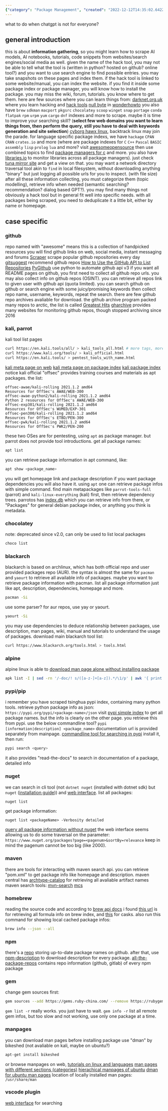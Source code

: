 ```yaml
---
{"category": "Package Management", "created": "2022-12-12T14:35:02.642Z", "date": "2022-12-12 14:35:02", "description": "This article discusses different methods for accessing package information and improving search skills using tools like the 'man' command, GitHub API, and package managers. It also provides tips on utilizing programming language libraries to enhance your search capabilities.", "modified": "2022-12-15T00:53:23.604Z", "tags": ["package information", "man command", "GitHub API", "package managers", "search skills", "programming language libraries", "tools"], "title": "download/collect info of hack tools"}
---
```

what to do when chatgpt is not for everyone?
## general introduction
this is about **information gathering**, so you might learn how to scrape AI models, AI notebooks, tutorials, code snippets from websites/search engines/social media as well.
given the name of the hack tool, you may not be able to tell what the tool is (written in python? hosted on github? online tool?) and you want to use search engine to find possible entries. you may take snapshots on these pages and index them.
if the hack tool is linked to some website/manual, you can index the website. if you find it inside some package index or package manager, you will know how to install the package.
you may miss the wiki, forum, tutorials. you know where to get them.
here are few sources where you can learn things from:
[darknet.org.uk](https://www.darknet.org.uk/) where you learn hacking and [hack tools](https://www.darknet.org.uk/category/hacking-tools/)
[null byte](https://null-byte.wonderhowto.com/) in [wonderhowto](https://www.wonderhowto.com/)
you also have `brew` `sdkman` `macport` `pkgsrc` `chocolatey` `scoop` `winget`  `snap` `portage` `conda` `flatpak` `rpm` `urpm` `yum` `cargo` `dnf` indexes and more to scrape. maybe it is time to improve your searching skill? (**select few web domains you want to learn things from, then perform the query, still you have to deal with keywords generation and site selection**)
[cyborg hawx linux](https://launchpad.net/~cyborg-hawk/+archive/ubuntu/stable), backtrack linux may join the parade.
for language specific package indexs, we have `hackage` `CPAN` `CRAN` `crates.io` and more (where are package indexes for `C` `C++` `Pascal` `BASIC` `assembly` `lisp` `prolog` `lua` and more? visit [awesomeopensource](https://awesomeopensource.com/) then use combined topics to find [package managers for c](https://awesomeopensource.com/projects/c/package-manager) and more. you also have [libraries.io](https://libraries.io/) to monitor libraries across all package managers). just check [tuna mirror site](https://mirrors.tuna.tsinghua.edu.cn/) and get a view on that. you may want a network directory traversal tool akin to `find` in local filesystem, without downloading anything "binary" but just logging all possible urls for you to inspect. (with file size)
after all these information collecting, you must categorize them (topic modelling), retrieve info when needed (semantic searching? recommendation? dialog based GPT?). you may find many things not obviously a hack tool but in general fit well into specific needs.
with all packages being scraped, you need to deduplicate it a little bit, either by name or homepage.
## case specific
### github
repo named with "awesome" means this is a collection of handpicked resources
you will find github links on web, social media, instant messaging and forums
[Scraper](https://github.com/henson/Scraper) scrape popular github repositories every day
[gitsuggest](https://github.com/csurfer/gitsuggest) recommend github repos
[How to Use the GitHub API to List Repositories](https://fusebit.io/blog/github-api-list-repositories/?utm_source=cn.bing.com&utm_medium=referral&utm_campaign=none)
[PyGithub](https://pygithub.readthedocs.io/en/latest/introduction.html) use python to automate github api v3
if you want all README pages on github, you first need to collect all github repo urls. you may also collect info on github repos (OSINT). you can retrieve all repos link to given user with github api (quota limited). you can search github on github or search engine with some juicy/promising keywords then collect repo name, username, keywords, repeat the search.
there are few github repo archives avaliable for download. the github archive program packed many repos to arctic, the list is called [Greatest Hits](https://archiveprogram.github.com/assets/img/archive-repos.txt)
[gharchive](https://www.gharchive.org/) provides many websites for monitoring github repos, though stopped archiving since 2016
### kali, parrot
kali tool list pages
```bash
curl https://en.kali.tools/all/ > kali_tools_all.html # more tags, more categories, the same as blackarch?
curl https://www.kali.org/tools/ > kali_official.html
curl https://en.kali.tools/ > pentest_tools_with_name.html
```
[kali meta page on web](https://www.kali.org/tools/kali-meta/)
[kali meta page on package index](http://pkg.kali.org/pkg/kali-meta)
[kali package index](https://pkg.kali.org/)
notice kali official "offsec" provides training courses and materials as apt packages. the list:
```
offsec-awae/kali-rolling 2021.1.2 amd64
Resources for OffSec's AWAE/WEB-300
offsec-awae-python2/kali-rolling 2021.1.2 amd64
Python 2 resources for OffSec's AWAE/WEB-300
offsec-exp301/kali-rolling 2021.1.2 amd64
Resources for OffSec's WUMED/EXP-301
offsec-pen300/kali-rolling 2021.1.2 amd64
Resources for OffSec's ETBD/PEN-300
offsec-pwk/kali-rolling 2021.1.2 amd64
Resources for OffSec's PWK2/PEN-200
```
these two OSes are for pentesting, using `apt` as package manager. but parrot does not provide tool introductions.
get all package names:
```bash
apt list
```
you can retrieve package information in apt command, like:
```bash
apt show <package_name>
```
you will get homepage link and package description
if you want package dependencies you will also have it.
using `apt` one can retrieve package infos with simple command. find main metapackages like `parrot-tools-full` (parrot) and `kali-linux-everything` (kali) first, then retrieve dependency trees.
parrotos has [index.db](https://mirrors.tuna.tsinghua.edu.cn/parrot/index.db) which you can retrieve info from there, or "Packages" for general debian package index, or anything you think is metadata.
### chocolatey
note: deprecated since v2.0, can only be used to list local packages
```bash
choco list
```
### blackarch
blackarch is based on archlinux, which has both official repo and user provided packages repo (AUR). the syntax is almost the same for `pacman` and `yaourt` to retrieve all available info of packages.
maybe you want to retrieve package information with pacman.
list all package information just like apt, description, dependencies, homepage and more.
```bash
pacman -Si
```
use some parser?
for aur repos, use yay or yaourt.
```bash
yaourt -Si
```
you may use dependencies to deduce relationship between packages, use description, man pages, wiki, manual and tutorials to understand the usage of packages.
download main blackarch tool list:
```bash
curl https://www.blackarch.org/tools.html > tools.html
```
### alpine
alpine linux is able to [download man page alone without installing package](https://georgegarside.com/blog/technology/alpine-linux-install-all-man-pages/)
```bash
apk list -I | sed -rn '/-doc/! s/([a-z-]+[a-z]).*/\1/p' | awk '{ print system("apk info \""$1"-doc\" > /dev/null") == 0 ? $ "-doc" : "" }' | xargs apk add
```
### pypi/pip
i remember you have scraped tsinghua pypi index, containing many python tools.
retrieve python package info as json:
`https://pypi.org/pypi/<package-name>/json`
visit [pypi simple index](https://pypi.tuna.tsinghua.edu.cn/simple/) to get all package names. but the info is clearly on the other page. you retrieve this from pypi. use the below commandline tool?
`pypi [information|description] <package_name>`
documentation url is provided separately from mainpage.
[commandline tool for searching in pypi](https://pypi.org/project/pypi-command-line/)
install it, then run:
```bash
pypi search <query>
```
it also provides "read-the-docs" to search in documentation of a package, detailed info
### nuget
we can search in cli tool (not `dotnet nuget` (installed with dotnet sdk) but `nuget` ([installation guide](https://learn.microsoft.com/en-us/nuget/reference/nuget-exe-cli-reference))) and [web interface](https://www.nuget.org/).
list all packages:
```bash
nuget list
```
get package information:
```
nuget list <packageName> -Verbosity detailed
```
[query all package information without nuget](https://learn.microsoft.com/en-us/nuget/guides/api/query-for-all-published-packages)
the web interface seems allowing us to do some traversal on the parameter: `https://www.nuget.org/packages?page=<pagenum>&sortBy=relevance`
keep in mind the pagenum cannot be too big (like 2000).
### maven
there are tools for interacting with maven search api.
you can retrieve "pom.xml" to get package info like homepage and description.
maven central has [archtype-catalog](https://repo1.maven.org/maven2/archetype-catalog.xml) for retrieving all avaliable artifact names
maven search tools:
[mvn-search](https://github.com/erosb/mvn-search)
[mcs](https://github.com/mthmulders/mcs)
### homebrew
reading the source code and according to [brew api docs](https://formulae.brew.sh/docs/api/) i found [this url](https://formulae.brew.sh/api/formula.json) is for retrieving all formula info on brew index, and [this](https://formulae.brew.sh/api/cask.json) for casks.
also run this command for showing local cached package infos:
```bash
brew info --json --all
```
### npm
there's a [repo](https://github.com/nice-registry/all-the-package-names) storing up-to-date package names on github. after that, use [npm-description](https://www.npmjs.com/package/npm-description) to download description for every package.
[all-the-package-repos](https://github.com/nice-registry/all-the-package-repos) contains repo information (github, gitlab) of every npm package
### gem
change gem sources first:
```bash
gem sources --add https://gems.ruby-china.com/ --remove https://rubygems.org/
```
`gem list -r` really works. you just have to wait.
`gem info -r` list all remote gem infos, but too slow and not working, use only one package at a time.
### manpages
you can download man pages before installing package
use "dman" by bikeshed (not avaliable on kali, maybe on ubuntu?)
```bash
apt-get install bikeshed
```
or browse manpages on web, [tutorials on linux and languages](https://linux.die.net)
[man pages with different sections (categories)](https://linux.die.net/man/)
[hierachical manpages of ubuntu](https://manpages.ubuntu.com/manpages)
[dman for ubuntu man pages](https://manpages.ubuntu.com/dman)
location of locally installed man pages: `/usr/share/man`
### vscode plugin
[web interface](https://marketplace.visualstudio.com/VSCode) for searching